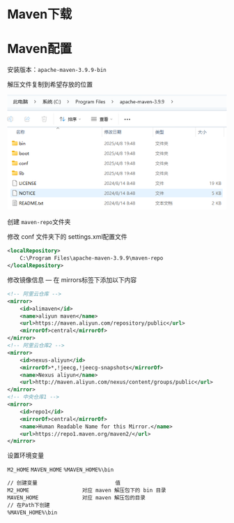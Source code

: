 # Maven下载


# Maven配置

安装版本：`apache-maven-3.9.9-bin`

解压文件复制到希望存放的位置

![1744112907359](image/安装Maven/1744112907359.png)

创建 `maven-repo`文件夹

修改 conf 文件夹下的 settings.xml配置文件

```xml
<localRepository>
    C:\Program Files\apache-maven-3.9.9\maven-repo
</localRepository>
```

修改镜像信息 — 在 mirrors标签下添加以下内容

```xml
<!-- 阿里云仓库 -->
<mirror>
    <id>alimaven</id>
    <name>aliyun maven</name>
    <url>https://maven.aliyun.com/repository/public</url>
    <mirrorOf>central</mirrorOf>
</mirror>
<!-- 阿里云仓库2 -->
<mirror>
    <id>nexus-aliyun</id>
    <mirrorOf>*,!jeecg,!jeecg-snapshots</mirrorOf>
    <name>Nexus aliyun</name>
    <url>http://maven.aliyun.com/nexus/content/groups/public</url>
</mirror>
<!-- 中央仓库1 -->
<mirror>
    <id>repo1</id>
    <mirrorOf>central</mirrorOf>
    <name>Human Readable Name for this Mirror.</name>
    <url>https://repo1.maven.org/maven2/</url>
</mirror>
```

设置环境变量

`M2_HOME`
`MAVEN_HOME`
`%MAVEN_HOME%\bin`

```bash
// 创建变量					        值
M2_HOME					对应 maven 解压包下的 bin 目录
MAVEN_HOME				对应 maven 解压包的目录
// 在Path下创建
%MAVEN_HOME%\bin
```
